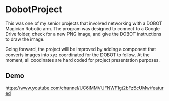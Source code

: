 # DobotProject
This was one of my senior projects that involved networking with a DOBOT Magician Robotic arm. The program was designed to connect to a Google Drive folder, check for a new PNG image, and give the DOBOT instructions to draw the image.

Going forward, the project will be improved by adding a component that converts images into xyz coordinated for the DOBOT to follow. At the moment, all coodinates are hard coded for project presentation purposes.

## Demo
https://www.youtube.com/channel/UC6iMMVUFNWF1gt2bFz5cUMw/featured
